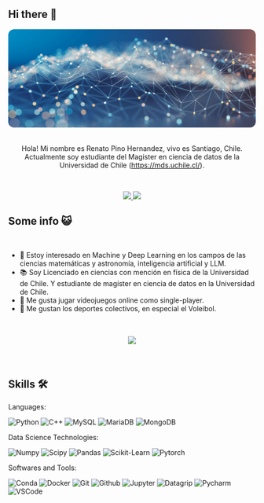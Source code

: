 
## Hi there 👋

<div align="center">
    <img src='graph.jpg' style="border-radius: 12px"> 
</div>

<br>

<div align="center">

Hola! Mi nombre es Renato Pino Hernandez, vivo es Santiago, Chile. Actualmente soy estudiante del
Magister en ciencia de datos de la Universidad de Chile (https://mds.uchile.cl/).


</div>

<br>

<p align="center">
    <a href=https://www.linkedin.com/in/renato-pino-2691b5185/">
        <img src="https://img.shields.io/badge/LinkedIn-0077B5?style=for-the-badge&logo=linkedin"/>
    </a>
    <a href="mailto:renato.pino@ug.uchile.cl">
        <img src="https://img.shields.io/badge/Gmail-D14836?style=for-the-badge&logo=gmail"/>
    </a>
</p>

## Some info 😺

<br>

- 💙 Estoy interesado en Machine y Deep Learning en los campos de las ciencias matemáticas y astronomía, inteligencia artificial y LLM. 
- 📚 Soy Licenciado en ciencias con mención en física de la Universidad de Chile. Y estudiante de magíster en ciencia de datos en la Universidad de Chile.
- 👾 Me gusta jugar videojuegos online como single-player.
- 🏐 Me gustan los deportes colectivos, en especial el Voleibol.

<br>
<br>

<div align='center'>
<img src="https://github-readme-stats.vercel.app/api?username=zerzer0&count_private=true&show_icons=true&custom_title=Github&theme=chartreuse-dark&bg_color=0,000000,130F40&layout=compact&border_radius=8">
</div>

<br>
<br>

## Skills 🛠️

Languages:

![Python](https://img.shields.io/badge/-Python-000?&logo=Python)
![C++](https://img.shields.io/badge/-C++-000?&logo=c%2b%2b&logoColor=00599C)
![MySQL](https://img.shields.io/badge/-MySQL-000?&logo=mysql)
![MariaDB](https://img.shields.io/badge/-MariaDB-000?&logo=mysql)
![MongoDB](https://img.shields.io/badge/-MongoDB-000?&logo=mongodb)


Data Science Technologies:

![Numpy](https://img.shields.io/badge/-Numpy-000?&logo=numpy)
![Scipy](https://img.shields.io/badge/-Scipy-000?&logo=scipy)
![Pandas](https://img.shields.io/badge/-Pandas-000?&logo=pandas)
![Scikit-Learn](https://img.shields.io/badge/-Scikit_Learn-000?&logo=scikit-learn)
![Pytorch](https://img.shields.io/badge/-PyTorch-000?&logo=pytorch)

Softwares and Tools:

![Conda](https://img.shields.io/badge/Conda-000?&logo=anaconda)
![Docker](https://img.shields.io/badge/Docker-000?&logo=docker)
![Git](https://img.shields.io/badge/Git-000?&logo=git)
![Github](https://img.shields.io/badge/GitHub-000?&logo=github)
![Jupyter](https://img.shields.io/badge/Jupyter-000?&logo=Jupyter)
![Datagrip](https://img.shields.io/badge/Datagrip-000?&logo=datagrip)
![Pycharm](https://img.shields.io/badge/Pycharm-000?&logo=pycharm)
![VSCode](https://img.shields.io/badge/VSCode-000?&logo=visual%20studio%20code)